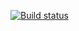 [![Build status](https://ci.appveyor.com/api/projects/status/c1e4mx33748bhy01?svg=true)](https://ci.appveyor.com/project/juliauzbemb/clean-functions)
